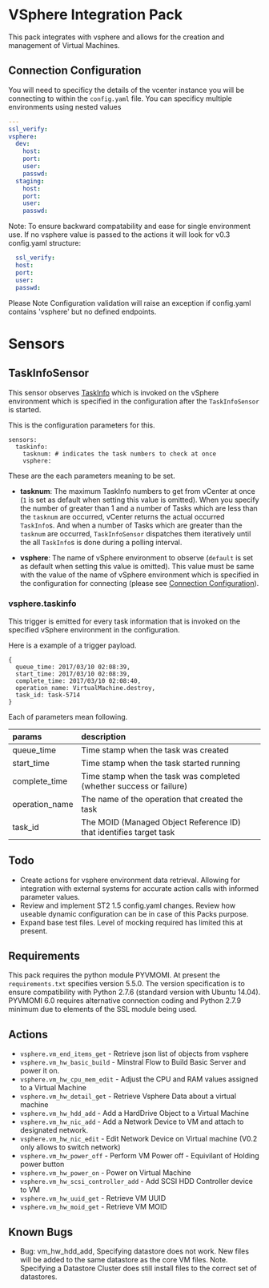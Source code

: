 # VSphere Integration Pack

This pack integrates with vsphere and allows for the creation and management of Virtual Machines.

## Connection Configuration

You will need to specificy the details of the vcenter instance you will be connecting to within the `config.yaml` file.
You can specificy multiple environments using nested values

```yaml
---
ssl_verify: 
vsphere:
  dev:
    host:
    port:
    user:
    passwd:
  staging:
    host:
    port:
    user:
    passwd:
```
Note: To ensure backward compatability and ease for single environment use. If no vsphere value is passed to the actions it will look for v0.3 config.yaml structure:
```yaml
  ssl_verify:
  host:
  port:
  user:
  passwd:
```

Please Note Configuration validation will raise an exception if config.yaml contains 'vsphere' but no defined endpoints.

# Sensors
## TaskInfoSensor
This sensor observes [TaskInfo](https://www.vmware.com/support/developer/vc-sdk/visdk41pubs/ApiReference/vim.TaskInfo.html)  which is invoked on the vSphere environment which is specified in the configuration after the `TaskInfoSensor` is started.

This is the configuration parameters for this.
```
sensors:
  taskinfo:
    tasknum: # indicates the task numbers to check at once
    vsphere:
```
These are the each parameters meaning to be set.

* __tasknum__: The maximum TaskInfo numbers to get from vCenter at once (`1` is set as default when setting this value is omitted). When you specify the number of greater than 1 and a number of Tasks which are less than the `tasknum` are occurred, vCenter returns the actual occurred `TaskInfo`s. And when a number of Tasks which are greater than the `tasknum` are occurred, `TaskInfoSensor` dispatches them iteratively until the all `TaskInfo`s is done during a polling interval.

* __vsphere__: The name of vSphere environment to observe (`default` is set as default when setting this value is omitted). This value must be same with the value of the name of vSphere environment which is specified in the configuration for connecting (please see [Connection Configuration](https://github.com/StackStorm-Exchange/stackstorm-vsphere#connection-configuration)).

### vsphere.taskinfo
This trigger is emitted for every task information that is invoked on the specified vSphere environment in the configuration.

Here is a example of a trigger payload.
```
{
  queue_time: 2017/03/10 02:08:39,
  start_time: 2017/03/10 02:08:39,
  complete_time: 2017/03/10 02:08:40,
  operation_name: VirtualMachine.destroy,
  task_id: task-5714
}
```
Each of parameters mean following.

| params         | description                                                         |
|:---------------|:--------------------------------------------------------------------|
| queue_time     | Time stamp when the task was created                                |
| start_time     | Time stamp when the task started running                            |
| complete_time  | Time stamp when the task was completed (whether success or failure) |
| operation_name | The name of the operation that created the task                     |
| task_id        | The MOID (Managed Object Reference ID) that identifies target task  |

## Todo
* Create actions for vsphere environment data retrieval. Allowing for integration with external systems for accurate action calls with informed parameter values.
* Review and implement ST2 1.5 config.yaml changes. Review how useable dynamic configuration can be in case of this Packs purpose.
* Expand base test files. Level of mocking required has limited this at present.

## Requirements
This pack requires the python module PYVMOMI. At present the `requirements.txt` specifies version 5.5.0. 
The version specification is to ensure compatibility with Python 2.7.6 (standard version with Ubuntu 14.04).
PYVMOMI 6.0 requires alternative connection coding and Python 2.7.9 minimum due to elements of the SSL module being used.

## Actions

* `vsphere.vm_end_items_get` - Retrieve json list of objects from vsphere
* `vsphere.vm_hw_basic_build` - Minstral Flow to Build Basic Server and power it on.
* `vsphere.vm_hw_cpu_mem_edit` - Adjust the CPU and RAM values assigned to a Virtual Machine
* `vsphere.vm_hw_detail_get` - Retrieve Vsphere Data about a virtual machine
* `vsphere.vm_hw_hdd_add` - Add a HardDrive Object to a Virtual Machine
* `vsphere.vm_hw_nic_add` - Add a Network Device to VM and attach to designated network.
* `vsphere.vm_hw_nic_edit` - Edit Network Device on Virtual machine (V0.2 only allows to switch network)
* `vsphere.vm_hw_power_off` - Perform VM Power off - Equivilant of Holding power button
* `vsphere.vm_hw_power_on` - Power on Virtual Machine
* `vsphere.vm_hw_scsi_controller_add` - Add SCSI HDD Controller device to VM
* `vsphere.vm_hw_uuid_get` - Retrieve VM UUID
* `vsphere.vm_hw_moid_get` - Retrieve VM MOID

## Known Bugs
* Bug: vm_hw_hdd_add, Specifying datastore does not work. New files will be added to the same datastore as the core VM files. Note. Specifying a Datastore Cluster does still install files to the correct set of datastores.
